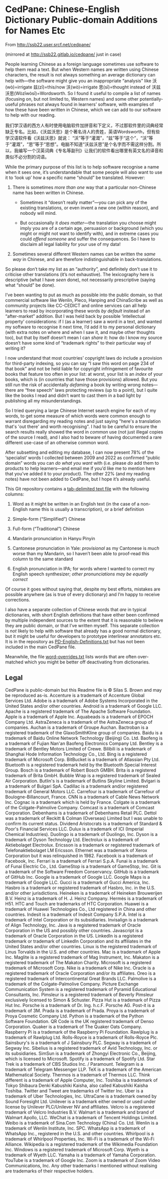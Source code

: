 CedPane: Chinese-English Dictionary Public-domain Additions for Names Etc
=========================================================================

From http://ssb22.user.srcf.net/cedpane/

(mirrored at http://ssb22.gitlab.io/cedpane/ just in case)

People learning Chinese as a foreign language sometimes use software to help them read a text.  But when Western names are written using Chinese characters, the result is not always something an average dictionary can help with—the software might give you an inappropriate “analysis” like 沃(wò)=irrigate 兹(zī)=this/now 沃(wò)=irrigate 思(sī)=thought instead of 沃兹沃思(Wòzīwòsī)=Wordsworth. So I found it useful to compile a list of names (focusing on, but not limited to, Western names) and some other potentially-useful phrases not always found in learners’ software, with examples of how these have been written in Chinese, which we can add to our software to help with our reading.

我们学汉语的西方人有时使用电脑软件加拼音和下定义，不过那软件里的词典经常缺乏专名。比如，《沃兹沃思》是个著名诗人的贵姓，英语Wordsworth，但有些学汉语软件看《沃兹沃思》就说： “沃”等于“灌溉”，“兹”等于“这个”，“沃”等于“灌溉”，“思”等于“思想”。电脑不知道“沃兹沃思”是个名字而不需这样分割。所以，我编写一个汉英词典《专名等副刊》让我们的软件看出哪里有英文名的译音和类似不必分割的词语。

While the primary purpose of this list is to help software recognise a name when it sees one, it’s understandable that some people will also want to use it to ‘look up’ how a specific name “should” be translated. However:

  1. There is sometimes _more than one_ way that a particular non-Chinese name has been written in Chinese.

     * Sometimes it “doesn’t really matter”—you can pick any of the existing translations, or even invent a new one (within reason), and nobody will mind.

     * But occasionally it _does matter_—the translation you choose might imply you are of a certain age, persuasion or background (which you might or might not want to identify with), and in extreme cases you could _offend someone_ and suffer the consequences. So I have to disclaim all legal liability for your use of my data!

  2. Sometimes several different Western names can be written the _same way_ in Chinese, and are therefore indistinguishable in back-translations.

So please don’t take my list as an “authority”, and definitely don’t use it to criticise other translations (it’s not exhaustive). The lexicography here is descriptive (what I have _seen_ done), not necessarily prescriptive (saying what “should” be done).

I’ve been wanting to put as much as possible into the public domain, so that commercial software like Wenlin, Pleco, Hanping and ChinaScribe as well as community projects like CC-CEDICT and online services can all help learners to read by incorporating these words _by default_ instead of an “after-market” addition. But I was held back by possible ‘intellectual property’ considerations: if I (as a learner) saw a word in a text, and wanted my software to recognise it next time, I’d add it to my personal dictionary (with extra notes on where and when I saw it, and maybe other thoughts too), but that by itself doesn’t mean I can _share_ it: how do I know my source doesn’t have some kind of “trademark rights” to their particular way of writing it?

I now understand that most countries’ copyright laws do include a provision for third-party indexing, so you can say “I saw this word on page 234 of that book” and not be held liable for copyright infringement of favourite books that feature too often in your list: at worst, your list is an _index_ of your books, which is (in countries that have those provisions) allowed. But you still run the risk of accidentally _defaming_ a book by writing wrong notes—there are “free speech” laws protecting reviews (up to a point), but I quite like the books I read and didn’t want to cast them in a bad light by publishing all my misunderstandings.

So I tried querying a large Chinese Internet search engine for each of my words, to get some measure of which words were common enough to warrant disregarding my reading notes and just saying "here's a translation that's 'out there' and worth recognising". I had to be careful to ensure the search results really showed the word in _common_ use (not just illegal copies of the source I read), and I also had to beware of having documented a rare different use-case of an otherwise common word.

After subsetting and editing my database, I can now present 78% of the ‘specialist’ words I collected between 2009 and 2022 as confirmed “public domain” words you can _do what you want_ with (i.e. please _do_ add them to products to help learners—and email me if you’d like me to mention here that you’ve added it to your product). The other 22% (and my reading notes) have not been added to CedPane, but I hope it’s already useful.

This Git repository contains a [tab-delimited text file](cedpane.txt) with the following columns:

1. Word as it might be written in an English text (in the case of a non-English name this is usually a transcription), or a brief definition

2. Simple-form (“Simplified”) Chinese

3. Full-form (“Traditional”) Chinese

4. Mandarin pronunciation in Hanyu Pinyin

5. Cantonese pronunciation in Yale: _provisional_ as my Cantonese is _much_ worse than my Mandarin, so I haven’t been able to proof-read this column to the same standard

6. English pronunciation in IPA; for words where I wanted to correct my English speech synthesizer; _other pronunciations may be equally correct_

Of course it goes without saying that, despite my best efforts, mistakes are possible anywhere (as is true of every dictionary) and I’m happy to receive corrections.

I also have a separate collection of Chinese words that _are_ in typical dictionaries, with short English definitions that have either been confirmed by multiple independent sources to the extent that it is reasonable to believe they are public domain, or that I’ve written myself.  This separate collection is _not_ likely to help with software that already has a good normal dictionary, but it might be useful for developers to prototype interlinear annotators etc.  It is in the repository as [PD-English-Definitions.txt](PD-English-Definitions.txt) but has not been included in the main CedPane file.

Meanwhile, the file [word-overrides.txt](word-overrides.txt) lists words that are often over-matched which you might be better off deactivating from dictionaries.

Legal
-----
CedPane is public-domain but this Readme file is © Silas S. Brown and may be reproduced as-is.
Accenture is a trademark of Accenture Global Services Ltd.
Adobe is a trademark of Adobe Systems Incorporated in the United States and/or other countries.
Android is a trademark of Google LLC.
Apache is a registered trademark of The Apache Software Foundation.
Apple is a trademark of Apple Inc.
Aquabeads is a trademark of EPOCH Company Ltd.
AstraZeneca is a trademark of the AstraZeneca group of companies.
Auchan is a trademark of Groupe Auchan.
Bactroban is a registered trademark of the GlaxoSmithKline group of companies.
Baidu is a trademark of Baidu Online Network Technology (Beijing) Co. Ltd.
Baofeng is a trademark of Fujian Nan'an Baofeng Electronics Company Ltd.
Bentley is a trademark of Bentley Motors Limited of Crewe.
Bilibili is a trademark of Shanghai Hode Information Technology Co., Ltd.
Bing is a registered trademark of Microsoft Corp.
BitBucket is a trademark of Atlassian Pty Ltd.
Bluetooth is a registered trademark held by the Bluetooth Special Interest Group.
Bosch is a trademark of Robert Bosch GMBH.
Brita is a registered trademark of Brita GmbH.
Bubble Wrap is a registered trademark of Sealed Air Corporation.
Butlin's is a trademark of Butlins Skyline Limited.
Bvlgari is a trademark of Bulgari SpA.
Cadillac is a trademark and/or registered trademark of General Motors LLC.
Carrefour is a trademark of Carrefour of Boulogne-Billancourt, France.
CNN is a trademark of Cable News Network Inc.
Cognac is a trademark which is held by France.
Colgate is a trademark of the Colgate-Palmolive Company.
Comcast is a trademark of Comcast Corporation.
Debenhams is a trademark of Debenhams Retail PLC.
Dettol was a trademark of Reckitt & Colman (Overseas) Limited but I was unable to confirm its current status.
Dividend Aristocrats is a trademark of Standard & Poor's Financial Services LLC.
Dulux is a trademark of ICI (Imperial Chemical Industries).
Duolingo is a trademark of Duolingo, Inc.
Dyson is a trademark of Dyson Technology Ltd.
Electrolux is a trademark of Aktiebolaget Electrolux.
Ericsson is a trademark or registered trademark of Telefonaktiebolaget LM Ericsson.
Ethernet was a trademark of Xerox Corporation but it was relinquished in 1982.
Facebook is a trademark of Facebook, Inc.
Ferrari is a trademark of Ferrari S.p.A.
Funai is a trademark of Funai Electric Co., Ltd.
GameStop is a trademark of GameStop, Inc.
Git is a trademark of the Software Freedom Conservancy.
GitHub is a trademark of GitHub Inc.
Google is a trademark of Google LLC.
Google Maps is a trademark of Google LLC.
Gucci is a trademark of Gucci America, Inc.
Hasbro is a trademark or registered trademark of Hasbro, Inc. in the U.S. and/or other jurisdictions.
Heineken is a trademark of Heineken Brouwerijen B.V.
Heinz is a trademark of H. J. Heinz Company.
Hermès is a trademark of H51.
HTC and Touch are trademarks of HTC Corporation.
Huawei is a trademark of Huawei Technologies Co., Ltd registered in China and other countries.
Indesit is a trademark of Indesit Company S.P.A.
Intel is a trademark of Intel Corporation or its subsidiaries.
Invisalign is a trademark of Align Technology, Inc.
Java is a registered trademark of Oracle Corporation in the US and possibly other countries.
Javascript is a trademark of Oracle Corporation in the US.
LinkedIn is a registered trademark or trademark of LinkedIn Corporation and its affiliates in the United States and/or other countries.
Linux is the registered trademark of Linus Torvalds in the U.S. and other countries.
Mac is a trademark of Apple Inc.
Maglite is a registered trademark of Mag Instrument, Inc.
Makaton is a registered trademark of The Makaton Charity.
Microsoft is a registered trademark of Microsoft Corp.
Nike is a trademark of Nike Inc.
Oracle is a registered trademark of Oracle Corporation and/or its affiliates.
Oreo is a registered trademark of Intercontinental Great Brands LLC.
Palmolive is a trademark of the Colgate-Palmolive Company.
Picture Exchange Communication System is a registered trademark of Pyramid Educational Consultants, Inc.
Pimsleur is a registered trademark of Beverly Pimsleur exclusively licensed to Simon & Schuster.
Pizza Hut is a trademark of Pizza Hut Inc.
Porsche is a trademark of Dr. Ing. h.c.F. Porsche AG.
Post-it is a trademark of 3M.
Prada is a trademark of Prada.
Proya is a trademark of Proya Cosmetic Company Ltd.
Python is a trademark of the Python Software Foundation.
QR Code is the UK registered trademark of Denso Corporation.
Quaker is a trademark of The Quaker Oats Company.
Raspberry Pi is a trademark of the Raspberry Pi Foundation.
Rawlplug is a trademark of Rawlplug Ltd.
Rolls-Royce is a trademark of Rolls-Royce Plc.
Sainsbury's is a trademark of J Sainsbury PLC.
Segway is a trademark of Segway Inc.
Sibelius is a registered trademark of Avid Technology, Inc. or its subsidiaries.
SimSun is a trademark of Zhongyi Electronic Co., Beijing, which is licensed to Microsoft.
Spotify is a trademark of Spotify Ltd.
Star Trek is a trademark of CBS Studios Inc. / Paramount.
Telegram is a trademark of Telegram Messenger LLP.
TeX is a trademark of the American Mathematical Society.
Thermos is a trademark of Thermos LLC.
Think different is a trademark of Apple Computer, Inc.
Toshiba is a trademark of Tokyo Shibaura Denki Kabushiki Kaisha, also called Kabushiki Kaisha Toshiba.
Twitter and Tweet are trademarks of Twitter Inc.
Uber is a trademark of Uber Technologies, Inc.
UltraCane is a trademark owned by Sound Foresight Ltd.
Unilever is a trademark either owned or used under license by Unilever PLC/Unilever NV and affiliates.
Velcro is a registered trademark of Velcro Industries B.V.
Walmart is a trademark and brand of Walmart Apollo, LLC.
WeChat is a trademark of Tencent Holdings Limited.
Weibo is a trademark of Sina.Com Technology (China) Co. Ltd.
Wenlin is a trademark of Wenlin Institute, Inc. SPC.
WhatsApp is a trademark of WhatsApp Inc., registered in the U.S. and other countries.
Whirlpool is a trademark of Whirlpool Properties, Inc.
Wi-Fi is a trademark of the Wi-Fi Alliance.
Wikipedia is a registered trademark of the Wikimedia Foundation Inc.
Windows is a registered trademark of Microsoft Corp.
Wyeth is a trademark of Wyeth LLC.
Yamaha is a trademark of Yamaha Corporation.
YouTube is a trademark of Google Inc.
Zoom is a trademark of Zoom Video Communications, Inc.
Any other trademarks I mentioned without realising are trademarks of their respective holders.
